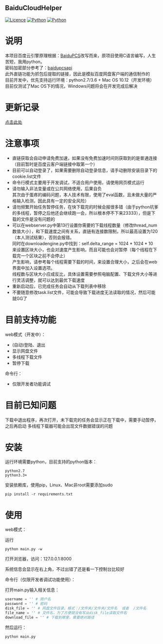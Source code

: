 ## BaiduCloudHelper

[![Licence](https://img.shields.io/badge/licence-MIT-blue.svg)](https://github.com/yp05327/BaiduCloudHelper/LICENSE) [![Python](https://img.shields.io/badge/python-2.7%2C3.3+-blue.svg)](https://github.com/yp05327/BaiduCloudHelper#) [![Python](https://travis-ci.org/yp05327/BaiduCloudHelper.svg?branch=master)](https://travis-ci.org/yp05327/BaiduCloudHelper)

# 说明
本项目百度云引擎原理根据：[BaiduPCS](https://github.com/GangZhuo/BaiduPCS)改写而来，原项目使用C语言编写，人生苦短，我用python。  
密码加密部分参考了：[baidupcsapi](https://github.com/ly0/baidupcsapi)  
此外直链功能为抓包后提取的链接，因此是模拟百度网盘客户端的通信制作的  
目前开发中，优先支持运行环境：python2.7/3.6 + Mac OS 10.12（开发环境）  
目前仅测试了Mac OS下的情况，Windows问题将会在开发完成后解决  

# 更新记录
[点击此处](https://github.com/yp05327/BaiduCloudHelper/blob/master/update.md)

# 注意事项
* 直链获取会自动申请免费加速，如果没有免费加速时间则获取到的是普通连接（目前暂时是百度云客户端链接中取第一个）  
* 目前可以自动登录了，如果需要删除自动登录信息，请手动删除安装目录下的cookie.list文件  
* 命令行模式主要用于开发调试，不适合用户使用，请使用网页模式运行  
* 请勿输入非法变量或在公共网络使用，后果自负  
其次由于蛋疼的编码问题，本人技术有限，使用了eval函数，且未做大量的严格输入检测，因此具有一定的安全风险）  
* 请勿频繁开始任务暂停任务，在快下载完的时候会报很多错（由于python坑爹的多线程，暂停之后他还会继续跑一会，所以根本停不下来23333），但是下载的文件是没有问题的  
* 可以在webserver.py中第13行设置你需要的下载线程数量（修改thread_num数值大小），和下载速度之间有关系，直链有连接数限制，所以最高设置为120（本人测试结果），否则会报错。  
同时在downloadengine.py中找到：self.delta_range = 1024 * 1024 * 10 来设置区块大小，也会对速度产生影响，而且可能也会对暂停（每个线程在下载完一个区块之前不会停止）  
产生影响，请参考每个线程需要下载的时间，来设置合理大小，之后会在web界面中加入设置选项。  
线程数与区块大小应成反比，具体设置需要参照电脑配置、下载文件大小等进行灵活调整，就可以达到最优下载速度  
* 重新启动后，已完成任务会自动从下载列表中移除  
* 不要随意修改task.list文件，可能会导致下载进度无法读取的情况，然后可能就GG了  

# 目前支持功能
web模式（开发中）：
* (自动)登陆、退出
* 显示网盘文件
* 多线程下载文件
* 暂停下载

命令行：
* 仅限开发者功能调试

# 目前已知问题
下载中退出程序，再次打开，未下载完的任务会显示正在下载中，需要手动暂停，之后再启动
多线程下载器可能会出现文件数据错误的问题

# 安装
运行环境需要python，目前支持的python版本：

```
python2.7
python3.3+
```

安装依赖库，使用pip，Linux、Mac非root需要添加sudo

```shell
pip install -r requirements.txt
```

# 使用

web模式：

运行

```shell
python main.py -w
```

打开浏览器，访问：127.0.0.1:8000

系统信息会显示在右上角，不过出错了还是看一下控制台比较好

命令行（仅限开发者调试功能使用）：

打开main.py输入相关信息：

```python
username = '' # 用户名
password = '' # 密码
disk_file = '' # 网盘文件目录，格式：/文件夹/文件夹/文件名  或者  /文件名
file_name = '' # 文件名，为了方便就没有写从disk_file读取文件名
download_file = '' # 下载到哪里，需要绝对路径
```

然后运行：

```shell
python main.py
```
